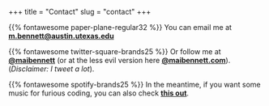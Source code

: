 +++
title = "Contact"
slug = "contact"
+++

{{% fontawesome paper-plane-regular32 %}} You can email me at **m.bennett@austin.utexas.edu**

{{% fontawesome twitter-square-brands25 %}} Or follow me at <a href="https://twitter.com/maibennett"><strong>@maibennett</strong></a> (or at the less evil version here <a href="https://bsky.app/profile/maibennett.com"><strong>@maibennett.com</strong></a>). (*Disclaimer: I tweet a lot*).

{{% fontawesome spotify-brands25 %}} In the meantime, if you want some music for furious coding, you can also check <a href="https://open.spotify.com/user/11120745477/playlist/7d1UxfElRAykPIoBmSTgnW?si=qHRZZycvSD-ou8qQRMichQ"><strong>this out</strong></a>.
